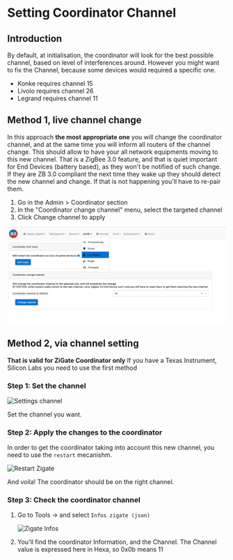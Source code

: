 # Setting Coordinator Channel

## Introduction

By default, at initialisation, the coordinator will look for the best possible channel, based on level of interferences around.
However you might want to fix the Channel, because some devices would required a specific one.

* Konke requires channel 15
* Livolo requires channel 26
* Legrand requires channel 11

## Method 1, live channel change

In this approach __the most appropriate one__ you will change the coordinator channel, and at the same time you will inform all routers of the channel change. This should allow to have your all network equipments moving to this new channel.
That is a ZigBee 3.0 feature, and that is quiet important for End Devices (battery based), as they won't be notified of such change. If they are ZB 3.0 compliant the next time they wake up they should detect the new channel and change. If that is not happening you'll have to re-pair them.

1. Go in the Admin > Coordinator section
1. In the "Coordinator change channel" menu, select the targeted channel
1. Click Change channel to apply

![HowTo Change ZigBee Channel](Images/EN_Channel_change.png)

## Method 2, via channel setting

__That is valid for ZiGate Coordinator only__ If you have a Texas Instrument, Silicon Labs you need to use the first method

### Step 1: Set the channel

![Settings channel](../Images/Channel_setting.png)

Set the channel you want.

### Step 2: Apply the changes to the coordinator

In order to get the coordinator taking into account this new channel, you need to use the `restart` mecanishm.

![Restart Zigate](../Images/Restart_Zigate.png)

And voila! The coordinator should be on the right channel.

### Step 3: Check the coordinator channel

1. Go to Tools -> and select `Infos zigate (json)`

    ![Zigate Infos](../Images/Zigate_Infos.png)

1. You'll find the coordinator Information, and the Channel.
    The Channel value is expressed here in Hexa, so 0x0b means 11
